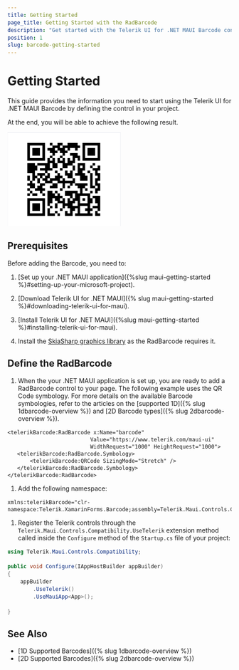 ```yaml
---
title: Getting Started
page_title: Getting Started with the RadBarcode
description: "Get started with the Telerik UI for .NET MAUI Barcode control."
position: 1
slug: barcode-getting-started
---
```


# Getting Started

This guide provides the information you need to start using the Telerik UI for .NET MAUI Barcode by defining the control in your project.

At the end, you will be able to achieve the following result.

![Getting Started Example](images/barcode_getting_started.png)

## Prerequisites

Before adding the Barcode, you need to:

1. [Set up your .NET MAUI application]({%slug maui-getting-started %}#setting-up-your-microsoft-project).

1. [Download Telerik UI for .NET MAUI]({% slug maui-getting-started %}#downloading-telerik-ui-for-maui).

1. [Install Telerik UI for .NET MAUI]({%slug maui-getting-started %}#installing-telerik-ui-for-maui).

1. Install the [SkiaSharp graphics library](https://skia.org/) as the RadBarcode requires it.

## Define the RadBarcode

1. When the your .NET MAUI application is set up, you are ready to add a RadBarcode control to your page. The following example uses the QR Code symbology. For more details on the available Barcode symbologies, refer to the articles on the [supported 1D]({% slug 1dbarcode-overview %}) and [2D Barcode types]({% slug 2dbarcode-overview %}).

 ```XAML
<telerikBarcode:RadBarcode x:Name="barcode"
	                       Value="https://www.telerik.com/maui-ui"                               
	                       WidthRequest="1000" HeightRequest="1000">
    <telerikBarcode:RadBarcode.Symbology>
        <telerikBarcode:QRCode SizingMode="Stretch" />
    </telerikBarcode:RadBarcode.Symbology>
</telerikBarcode:RadBarcode>
 ```

1. Add the following namespace:

 ```XAML
xmlns:telerikBarcode="clr-namespace:Telerik.XamarinForms.Barcode;assembly=Telerik.Maui.Controls.Compatibility"
 ```

1. Register the Telerik controls through the `Telerik.Maui.Controls.Compatibility.UseTelerik` extension method called inside the `Configure` method of the `Startup.cs` file of your project:

 ```C#
using Telerik.Maui.Controls.Compatibility;

 public void Configure(IAppHostBuilder appBuilder)
 {
     appBuilder        
         .UseTelerik()
         .UseMauiApp<App>();

 }              
 ```

## See Also

- [1D Supported Barcodes]({% slug 1dbarcode-overview %})
- [2D Supported Barcodes]({% slug 2dbarcode-overview %})

